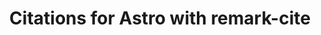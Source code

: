 ---
title: Citations for Astro with remark-cite
titleDisplay: Bibliography for Astro with <code>remark-cite</code>
datePublished: 2025-01-19
tags: [documents, website]
tools: [astro, remark-cite]
summary: Inline citations and bibliography formatting for Astro using <code>remark-cite</code>!
---